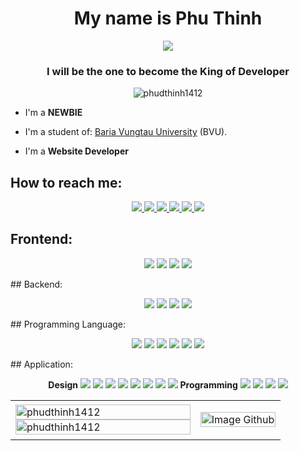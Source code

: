 <h1 align="center">My name is Phu Thinh</h1>
<p align="center"><img src="https://img.icons8.com/color/48/000000/vietnam-circular.png"/></p>
<h3 align="center">I will be the one to become the King of Developer</h3>
<p align="center"> <img src="https://komarev.com/ghpvc/?username=phudthinh1412" alt="phudthinh1412"/></p>

- I'm a **NEWBIE**

- I'm a student of: [Baria Vungtau University](https://bvu.edu.vn/) (BVU).

- I'm a **Website Developer**


## How to reach me:

<p align="center">
  <a href="https://www.facebook.com/phu.d.thinh/" alt="Facebook">
    <img src="https://img.icons8.com/fluent/48/000000/facebook-new.png" target="_blank" />
  </a>
    <a href="https://www.instagram.com/phu.d.thinh/" alt="Facebook">
    <img src="https://img.icons8.com/fluency/48/000000/instagram-new.png" target="_blank" />
  </a> 
    <a href="https://www.youtube.com/channel/UCI7AgFACk7d6yrxege6sPgw" alt="Youtube channel" target="_blank" >
    <img src="https://img.icons8.com/fluent/48/000000/youtube-play.png"/>
  </a>
  <a href="mailto:bestdaxuovn@gmail.com" alt="Email">
    <img src="https://img.icons8.com/color/48/000000/gmail-new.png"/>
  </a>
    <a href="https://github.com/phudthinh1412" alt="Github">
    <img src="https://img.icons8.com/fluent/48/000000/github.png"/>
  </a> 
  </a>
    <a href="https://phudthinh1412.github.io/WebsitePhuThinh/" alt="My Website">
    <img src="https://img.icons8.com/color/48/000000/internet.png"/>
  </a> 
</p>

## Frontend:
<p align="center">
  <img src="https://img.icons8.com/color/512/html-5.png"/>
  <img src="https://img.icons8.com/color/512/css3.png"/>
  <img src="https://img.icons8.com/color/512/react-native.png"/>
  <img src="https://img.icons8.com/color/512/nextjs.png"/>
</p>
## Backend:
<p align="center">
  <img src="https://img.icons8.com/color/512/microsoft-sql-server.png"/>
  <img src="https://img.icons8.com/color/512/mysql-logo.png"/>
  <img src="https://img.icons8.com/color/512/firebase.png"/>
  <img src="https://static-00.iconduck.com/assets.00/strapi-icon-512x505-3hl7a1v3.png"/>
</p>
## Programming Language:
<p align="center">
  <img src="https://img.icons8.com/color/512/c-programming.png"/>
  <img src="https://img.icons8.com/color/512/c-plus-plus-logo.png"/>
  <img src="https://img.icons8.com/color/512/c-sharp-logo.png"/>
  <img src="https://img.icons8.com/color/512/java-coffee-cup-logo--v1.png"/>
  <img src="https://img.icons8.com/color/512/javascript.png"/>
  <img src="https://img.icons8.com/color/512/python.png"/>
</p>
## Application:
<p align="center">
  <b>Design</b>
  <img src="https://img.icons8.com/color/512/office-365.png"/>
  <img src="https://img.icons8.com/color/512/adobe-photoshop.png"/>
  <img src="https://img.icons8.com/color/512/adobe-illustrator.png"/>
  <img src="https://img.icons8.com/color/512/adobe-animate.png"/>
  <img src="https://img.icons8.com/color/512/adobe-after-effects.png"/>
  <img src="https://img.icons8.com/color/512/adobe-premiere-pro.png"/>
  <img src="https://img.icons8.com/color/512/adobe-media-encoder.png"/>
  <img src="https://img.icons8.com/external-others-inmotus-design/512/external-Corel-Draw-applications-and-programs-others-inmotus-design.png"/>
  <b>Programming</b>
  <img src="https://img.icons8.com/color/512/visual-studio-code-2019.png"/>
  <img src="https://img.icons8.com/color/512/visual-studio--v2.png"/>
  <img src="https://img.icons8.com/color/512/unity-5.png"/>
  <img src="https://img.icons8.com/color/512/android-studio--v2.png"/>
</p>
<table style="width:100%;">
  <tr>
    <td>
      <img src="https://github-readme-stats.vercel.app/api/top-langs/?username=phudthinh1412&bg_color=FFFFFF00&text_color=179fa3&layout=compact&hide=CSS&langs_count=10&custom_title=Top%20ngôn%20ngữ%20được%20dùng" alt="phudthinh1412" width="100%"/>
      <img src="https://github-readme-stats.vercel.app/api?username=phudthinh1412&bg_color=FFFFFF00&text_color=179fa3&show_icons=true&count_private=true&include_all_commits=true&custom_title=Hoạt%20động%20trên%20Github" alt="phudthinh1412" width="100%"/>
    </td>
    <td>
      <p align="center"> 
        <img src="https://i.ibb.co/ns6dQZ8/Image-Github.png" alt="Image Github" width="100%"/>
      </p>
    </td>
  </tr>
</table>
